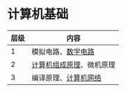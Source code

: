 ---
---

# 计算机基础

|层级|内容|
|-|-|
|1| 模拟电路、[数字电路](../1.数字电路/@序言)|
|2| [计算机组成原理](../2.计算机组成原理/0.引入)、微机原理|
|3| 编译原理、[计算机网络](../3.计算机网络/0.引入)|
